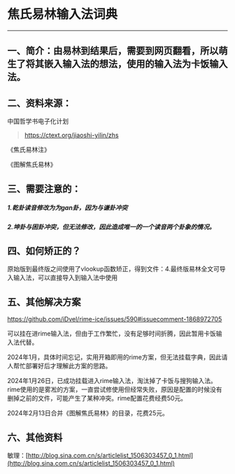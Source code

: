 # 焦氏易林输入法词典

---

## 一、简介：由易林到结果后，需要到网页翻看，所以萌生了将其嵌入输入法的想法，使用的输入法为卡饭输入法。

## 二、资料来源：

中国哲学书电子化计划

> https://ctext.org/jiaoshi-yilin/zhs

《焦氏易林注》

《图解焦氏易林》

## 三、需要注意的：

##### 1.乾卦读音修改为为gan卦，因为与谦卦冲突

##### 2.坤卦与困卦冲突，但无法修改，因此造成唯一的一个读音两个卦象的情况。

## 四、如何矫正的？

原始版到最终版之间使用了vlookup函数矫正，得到文件：4.最终版易林全文可导入输入法，可以直接导入到输入法中使用

## 五、其他解决方案

https://github.com/iDvel/rime-ice/issues/590#issuecomment-1868972705

可以挂在进rime输入法，但由于工作繁忙，没有足够时间折腾，因此暂用卡饭输入法代替。

2024年1月，具体时间忘记，实用开箱即用的rime方案，但无法挂载字典，因此请人帮忙部署好后才理解此方案的思路。

2024年1月26日，已成功挂载进入rime输入法，淘汰掉了卡饭与搜狗输入法。rime使用的是雾凇的方案，一直尝试修使用但经常失败，原因是配置的时候没有删掉之前的文件，可能产生了某种冲突。rime配置花费经费50元。

2024年2月13日合并《图解焦氏易林》的目录，花费25元。

## 六、其他资料

敏理：[http://blog.sina.com.cn/s/articlelist_1506303457_0_1.html](http://blog.sina.com.cn/s/articlelist_1506303457_0_1.html)

